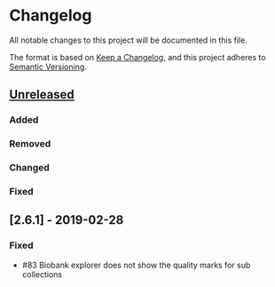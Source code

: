 # Changelog
All notable changes to this project will be documented in this file.

The format is based on [Keep a Changelog](https://keepachangelog.com/en/1.0.0/),
and this project adheres to [Semantic Versioning](https://semver.org/spec/v2.0.0.html).

## [Unreleased]
### Added
### Removed
### Changed
### Fixed

## [2.6.1] - 2019-02-28
### Fixed
- #83 Biobank explorer does not show the quality marks for sub collections 

[Unreleased]: https://github.com/molgenis/molgenis-app-biobank-explorer/compare/v1.0.0...HEAD
